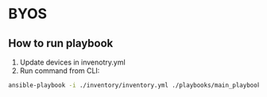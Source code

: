 # BYOS

## How to run playbook

1. Update devices in invenotry.yml
1. Run command from CLI:

``` bash
ansible-playbook -i ./inventory/inventory.yml ./playbooks/main_playbook.yml --extra-vars "ubuntu_user=[your_ubuntu_username] ubuntu_password=[your_ubuntu_password] windows_user=[your_windows_username] windows_password=[your_windows_password]"
```
